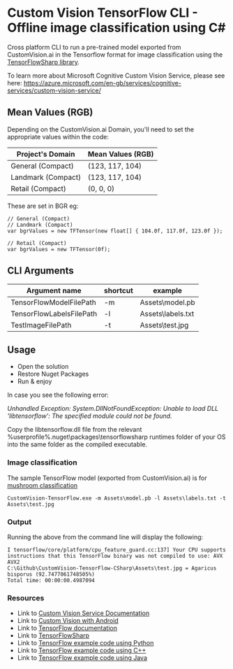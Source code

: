 # Custom Vision TensorFlow CLI - Offline image classification using C#
Cross platform CLI to run a pre-trained model exported from CustomVision.ai in the Tensorflow format for image classification using the [TensorFlowSharp library](https://github.com/migueldeicaza/TensorFlowSharp).

To learn more about Microsoft Cognitive Custom Vision Service, please see here: https://azure.microsoft.com/en-gb/services/cognitive-services/custom-vision-service/


## Mean Values (RGB)
Depending on the CustomVision.ai Domain, you'll need to set the appropriate values within the code:

| Project's Domain | Mean Values (RGB) |
|----|----|
|General (Compact) | (123, 117, 104) |
| Landmark (Compact) | (123, 117, 104) |
| Retail (Compact) | (0, 0, 0) |

These are set in BGR eg:

```
// General (Compact) 
// Landmark (Compact)
var bgrValues = new TFTensor(new float[] { 104.0f, 117.0f, 123.0f });
```

```
// Retail (Compact)
var bgrValues = new TFTensor(0f);
```

## CLI Arguments

| Argument name | shortcut | example |
|----|----|----|
| TensorFlowModelFilePath | -m | Assets\model.pb | 
| TensorFlowLabelsFilePath | -l | Assets\labels.txt |
| TestImageFilePath | -t | Assets\test.jpg |

## Usage
- Open the solution
- Restore Nuget Packages
- Run & enjoy

In case you see the following error: 

*Unhandled Exception: System.DllNotFoundException: Unable to load DLL 'libtensorflow': The specified module could not be found.*

Copy the libtensorflow.dll file from the relevant %userprofile%\.nuget\packages\tensorflowsharp runtimes folder of your OS into the same folder as the compiled executable.

### Image classification
The sample TensorFlow model (exported from CustomVision.ai) is for [mushroom classification](https://blogs.msdn.microsoft.com/jamiedalton/2018/01/30/custom-vision-model-for-mushroom-classification-using-bing-images/)
```
CustomVision-TensorFlow.exe -m Assets\model.pb -l Assets\labels.txt -t Assets\test.jpg
```

### Output
Running the above from the command line will display the following:
```
I tensorflow/core/platform/cpu_feature_guard.cc:137] Your CPU supports instructions that this TensorFlow binary was not compiled to use: AVX AVX2
C:\Github\CustomVision-TensorFlow-CSharp\Assets\test.jpg = Agaricus bisporus (92.7477061748505%)
Total time: 00:00:00.4987094
```

### Resources
- Link to [Custom Vision Service Documentation](https://docs.microsoft.com/en-us/azure/cognitive-services/custom-vision-service/home)
- Link to [Custom Vision with Android](https://github.com/Azure-Samples/cognitive-services-android-customvision-sample)
- Link to [TensorFlow documentation](https://www.tensorflow.org/mobile/)
- Link to [TensorFlowSharp](https://github.com/migueldeicaza/TensorFlowSharp)
- Link to [TensorFlow example code using Python](https://github.com/tensorflow/tensorflow/blob/master/tensorflow/examples/label_image/label_image.py)
- Link to [TensorFlow example code using C++](https://github.com/tensorflow/tensorflow/blob/master/tensorflow/examples/label_image/main.cc)
- Link to [TensorFlow example code using Java](https://github.com/Azure-Samples/cognitive-services-android-customvision-sample/blob/master/app/src/main/java/demo/tensorflow/org/customvision_sample/MSCognitiveServicesClassifier.java)

